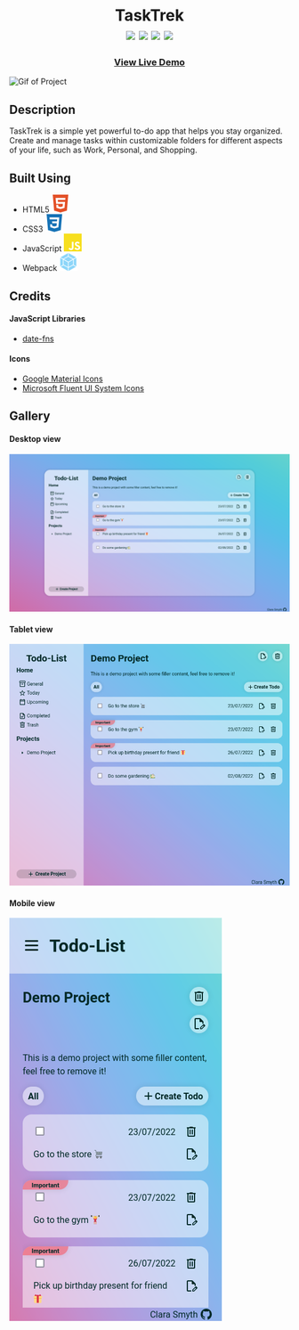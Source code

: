 <div  align=center>
	<h1> TaskTrek
	<br>
		<img src="https://img.shields.io/static/v1?label=&message=HTML&color=E34F26&style=for-the-badge&logo=HTML5&logoColor=white&logoWidth=&labelColor=&link=">
		<img src="https://img.shields.io/static/v1?label=&message=CSS&color=1572B6&style=for-the-badge&logo=CSS3&logoColor=white&logoWidth=&labelColor=&link=">
		<img src="https://img.shields.io/static/v1?label=&message=Javascript&color=F7DF1E&style=for-the-badge&logo=Javascript&logoColor=black&logoWidth=&labelColor=&link=">
		<img src="https://img.shields.io/static/v1?label=&message=Webpack&color=8DD6F9&style=for-the-badge&logo=webpack&logoColor=black&logoWidth=&labelColor=&link=">
		<br>
	</h1>
	<h3><b><a href="https://task-trek-dekateshantanu015.vercel.app/">View Live Demo</a></b></h3>
</div>

![Gif of Project](./readme-assets/Todo-List.gif)

## Description

TaskTrek is a simple yet powerful to-do app that helps you stay organized. Create and manage tasks within customizable folders for different aspects of your life, such as Work, Personal, and Shopping.

## Built Using

- HTML5 <img src="./readme-assets/html5.svg">
- CSS3 <img src="./readme-assets/css3.svg">
- JavaScript <img src="./readme-assets/javascript.svg">
- Webpack <img src="./readme-assets/webpack.svg">

## Credits

#### JavaScript Libraries

- [date-fns](https://date-fns.org/)

#### Icons

- [Google Material Icons](https://fonts.google.com/icons?icon.set=Material+Icons)
- [Microsoft Fluent UI System Icons](https://github.com/microsoft/fluentui-system-icons)

## Gallery

#### Desktop view

![Image of Project](./readme-assets/Desktop.png)

#### Tablet view

![Image of Project](./readme-assets/Tablet.png)

#### Mobile view

![Image of Project](./readme-assets/Mobile.png)
